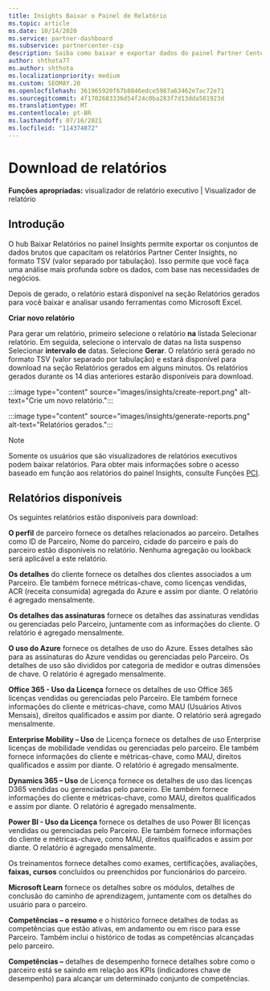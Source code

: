 ```yaml
---
title: Insights Baixar o Painel de Relatório
ms.topic: article
ms.date: 10/14/2020
ms.service: partner-dashboard
ms.subservice: partnercenter-csp
description: Saiba como baixar e exportar dados do painel Partner Center relatório unificado e de Partner Center Insights relatórios.
author: shthota77
ms.author: shthota
ms.localizationpriority: medium
ms.custom: SEOMAY.20
ms.openlocfilehash: 361965920f67b8846edce5987a63462e7ac72e71
ms.sourcegitcommit: 4f1702683336d54f24c0ba283f7d13dda581923d
ms.translationtype: MT
ms.contentlocale: pt-BR
ms.lasthandoff: 07/16/2021
ms.locfileid: "114374872"
---
```

# <a name="download-reports"></a>Download de relatórios

**Funções apropriadas:** visualizador de relatório executivo | Visualizador de relatório

## <a name="introduction"></a>Introdução

O hub Baixar Relatórios no painel Insights permite exportar os conjuntos de dados brutos que capacitam os relatórios Partner Center Insights, no formato TSV (valor separado por tabulação). Isso permite que você faça uma análise mais profunda sobre os dados, com base nas necessidades de negócios.

Depois de gerado, o relatório  estará disponível na seção Relatórios gerados para você baixar e analisar usando ferramentas como Microsoft Excel.

**Criar novo relatório**

Para gerar um relatório, primeiro selecione o relatório **na** listada Selecionar relatório. Em seguida, selecione o intervalo de datas na lista suspenso Selecionar **intervalo de** datas. Selecione **Gerar**. O relatório será gerado no formato TSV (valor separado por tabulação)  e estará disponível para download na seção Relatórios gerados em alguns minutos. Os relatórios gerados durante os 14 dias anteriores estarão disponíveis para download.

:::image type="content" source="images/insights/create-report.png" alt-text="Crie um novo relatório.":::

:::image type="content" source="images/insights/generate-reports.png" alt-text="Relatórios gerados.":::

>[!NOTE] 
>Somente os usuários que são visualizadores de relatórios executivos podem baixar relatórios. Para obter mais informações sobre o acesso baseado em função aos relatórios do painel Insights, consulte Funções [PCI](insights-roles.md). 

## <a name="available-reports"></a>Relatórios disponíveis

Os seguintes relatórios estão disponíveis para download:

**O perfil** de parceiro fornece os detalhes relacionados ao parceiro. Detalhes como ID de Parceiro, Nome do parceiro, cidade do parceiro e país do parceiro estão disponíveis no relatório. Nenhuma agregação ou lookback será aplicável a este relatório.

**Os detalhes** do cliente fornece os detalhes dos clientes associados a um Parceiro. Ele também fornece métricas-chave, como licenças vendidas, ACR (receita consumida) agregada do Azure e assim por diante. O relatório é agregado mensalmente.

**Os detalhes das assinaturas** fornece os detalhes das assinaturas vendidas ou gerenciadas pelo Parceiro, juntamente com as informações do cliente. O relatório é agregado mensalmente.

**O uso do Azure** fornece os detalhes de uso do Azure. Esses detalhes são para as assinaturas do Azure vendidas ou gerenciadas pelo Parceiro. Os detalhes de uso são divididos por categoria de medidor e outras dimensões de chave. O relatório é agregado mensalmente.

**Office 365 - Uso da Licença** fornece os detalhes de uso Office 365 licenças vendidas ou gerenciadas pelo Parceiro. Ele também fornece informações do cliente e métricas-chave, como MAU (Usuários Ativos Mensais), direitos qualificados e assim por diante. O relatório será agregado mensalmente.

**Enterprise Mobility – Uso** de Licença fornece os detalhes de uso Enterprise licenças de mobilidade vendidas ou gerenciadas pelo parceiro. Ele também fornece informações do cliente e métricas-chave, como MAU, direitos qualificados e assim por diante. O relatório é agregado mensalmente.

**Dynamics 365 – Uso** de Licença fornece os detalhes de uso das licenças D365 vendidas ou gerenciadas pelo parceiro. Ele também fornece informações do cliente e métricas-chave, como MAU, direitos qualificados e assim por diante. O relatório é agregado mensalmente.

**Power BI - Uso da Licença** fornece os detalhes de uso Power BI licenças vendidas ou gerenciadas pelo Parceiro. Ele também fornece informações do cliente e métricas-chave, como MAU, direitos qualificados e assim por diante. O relatório é agregado mensalmente.

Os treinamentos fornece detalhes como exames, certificações, avaliações, **faixas, cursos** concluídos ou preenchidos por funcionários do parceiro.

**Microsoft Learn** fornece os detalhes sobre os módulos, detalhes de conclusão do caminho de aprendizagem, juntamente com os detalhes do usuário para o parceiro.

**Competências – o resumo** e o histórico fornece detalhes de todas as competências que estão ativas, em andamento ou em risco para esse Parceiro. Também inclui o histórico de todas as competências alcançadas pelo parceiro.

**Competências –** detalhes de desempenho fornece detalhes sobre como o parceiro está se saindo em relação aos KPIs (indicadores chave de desempenho) para alcançar um determinado conjunto de competências.

